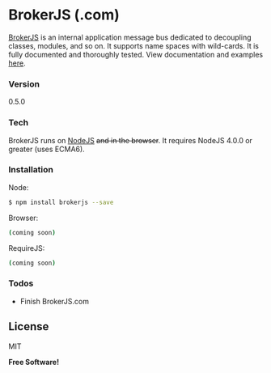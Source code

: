 # BrokerJS (.com)

[BrokerJS] is an internal application message bus dedicated to decoupling classes, modules, and so on. It supports name spaces with wild-cards. It is fully documented and thoroughly tested. View documentation and examples [here].
 
### Version
0.5.0

### Tech

BrokerJS runs on [NodeJS] ~~and in the browser~~. It requires NodeJS 4.0.0 or greater (uses ECMA6).

### Installation

Node: 
```sh
$ npm install brokerjs --save
```

Browser: 
```sh
(coming soon)
```

RequireJS:
```sh
(coming soon)
```

### Todos

 - Finish BrokerJS.com

License
----

MIT


**Free Software!**

[//]: # (Links)

   [git-repo-url]: <https://github.com/echobnet/brokerjs>
   [NodeJS]: <http://nodejs.org>
   [BrokerJS]: <http://brokerjs.com>
   [here]: <http://brokerjs.com>


